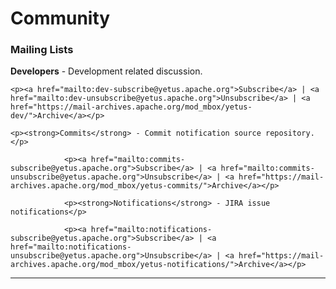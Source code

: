 <!---
  Licensed to the Apache Software Foundation (ASF) under one
  or more contributor license agreements.  See the NOTICE file
  distributed with this work for additional information
  regarding copyright ownership.  The ASF licenses this file
  to you under the Apache License, Version 2.0 (the
  "License"); you may not use this file except in compliance
  with the License.  You may obtain a copy of the License at

    http://www.apache.org/licenses/LICENSE-2.0

  Unless required by applicable law or agreed to in writing,
  software distributed under the License is distributed on an
  "AS IS" BASIS, WITHOUT WARRANTIES OR CONDITIONS OF ANY
  KIND, either express or implied.  See the License for the
  specific language governing permissions and limitations
  under the License.
-->

# Community

<!-- markdownlint-disable no-inline-html -->
<div class="row-fluid">
  <div class="col-lg-6">
    <h3>Mailing Lists</h3>
    <p><strong>Developers</strong> - Development related discussion.</p>

    <p><a href="mailto:dev-subscribe@yetus.apache.org">Subscribe</a> | <a href="mailto:dev-unsubscribe@yetus.apache.org">Unsubscribe</a> | <a href="https://mail-archives.apache.org/mod_mbox/yetus-dev/">Archive</a></p>

    <p><strong>Commits</strong> - Commit notification source repository.</p>

                <p><a href="mailto:commits-subscribe@yetus.apache.org">Subscribe</a> | <a href="mailto:commits-unsubscribe@yetus.apache.org">Unsubscribe</a> | <a href="https://mail-archives.apache.org/mod_mbox/yetus-commits/">Archive</a></p>

                <p><strong>Notifications</strong> - JIRA issue notifications</p>

                <p><a href="mailto:notifications-subscribe@yetus.apache.org">Subscribe</a> | <a href="mailto:notifications-unsubscribe@yetus.apache.org">Unsubscribe</a> | <a href="https://mail-archives.apache.org/mod_mbox/yetus-notifications/">Archive</a></p>

  </div>
</div>
<hr>
